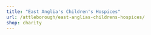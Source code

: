 ```yaml
---
title: "East Anglia's Children's Hospices"
url: /attleborough/east-anglias-childrens-hospices/
shop: charity
---
```

